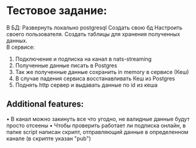 # Тестовое задание:
В БД:
Развернуть локально postgresql
Создать свою бд
Настроить своего пользователя.
Создать таблицы для хранения полученных данных.\
В сервисе:
1. Подключение и подписка на канал в nats-streaming
2. Полученные данные писать в Postgres
3. Так же полученные данные сохранить in memory в сервисе (Кеш)
4. В случае падения сервиса восстанавливать Кеш из Postgres
5. Поднять http сервер и выдавать данные по id из кеша

## Additional features:
• В канал можно закинуть все что угодно, не валидные данные будут просто отсеены
• Чтобы проверить работает ли подписка онлайн, в папке script написан скрипт, отправляющий данные в определенном канале (в скрипте указан "pub")
